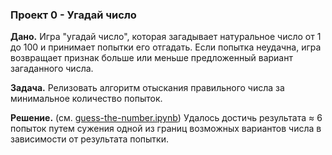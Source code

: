 ### Проект 0 - Угадай число

**Дано.** Игра "угадай число", которая загадывает натуральное число от 1 до 100 и принимает попытки его отгадать. Если попытка неудачна, игра возвращает признак больше или меньше предложенный вариант загаданного числа.

**Задача.** Релизовать алгоритм отыскания правильного числа за минимальное количество попыток.

**Решение.** (см. [guess-the-number.ipynb](guess-the-number.ipynb)) Удалось достичь результата ≈ 6 попыток путем сужения одной из границ возможных вариантов числа в зависимости от результата попытки.
